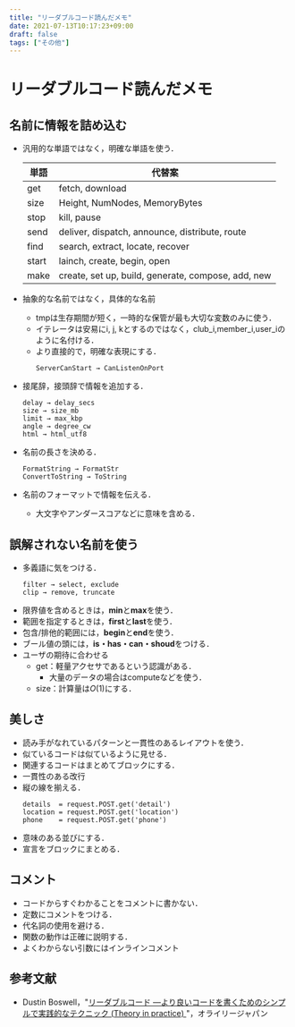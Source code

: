 ```yaml
---
title: "リーダブルコード読んだメモ"
date: 2021-07-13T10:17:23+09:00
draft: false
tags: ["その他"] 
---
```

<!--more-->
# リーダブルコード読んだメモ
## 名前に情報を詰め込む
- 汎用的な単語ではなく，明確な単語を使う．

    |  単語  |  代替案  |
    | ---- | ---- |
    |get|fetch, download|
    |size|Height, NumNodes, MemoryBytes|
    |stop|kill, pause|
    |send|deliver, dispatch, announce, distribute, route|
    |find|search, extract, locate, recover|
    |start|lainch, create, begin, open|
    |make|create, set up, build, generate, compose, add, new|
-  抽象的な名前ではなく，具体的な名前
    - tmpは生存期間が短く，一時的な保管が最も大切な変数のみに使う．
    - イテレータは安易にi, j, kとするのではなく，club_i,member_i,user_iのように名付ける．
    - より直接的で，明確な表現にする．
         ```
        ServerCanStart → CanListenOnPort
         ```

- 接尾辞，接頭辞で情報を追加する．
  ```
  delay → delay_secs
  size → size_mb
  limit → max_kbp
  angle → degree_cw
  html → html_utf8
  ```

- 名前の長さを決める．
  ```
  FormatString → FormatStr
  ConvertToString → ToString
  ```

- 名前のフォーマットで情報を伝える．
  - 大文字やアンダースコアなどに意味を含める．

## 誤解されない名前を使う
- 多義語に気をつける．
  ```
  filter → select, exclude
  clip → remove, truncate
  ```
- 限界値を含めるときは，**min**と**max**を使う．
- 範囲を指定するときは，**first**と**last**を使う．
- 包含/排他的範囲には，**begin**と**end**を使う．
- ブール値の頭には，**is・has・can・shoud**をつける．
- ユーザの期待に合わせる
  - get：軽量アクセサであるという認識がある．
    - 大量のデータの場合はcomputeなどを使う．
  - size：計算量は$O(1)$にする．

## 美しさ
- 読み手がなれているパターンと一貫性のあるレイアウトを使う．
- 似ているコードは似ているように見せる．
- 関連するコードはまとめてブロックにする．
- 一貫性のある改行
- 縦の線を揃える．
    ```
    details  = request.POST.get('detail')
    location = request.POST.get('location')
    phone    = request.POST.get('phone')
    ```
- 意味のある並びにする．
- 宣言をブロックにまとめる．

## コメント
- コードからすぐわかることをコメントに書かない．
- 定数にコメントをつける．
- 代名詞の使用を避ける．
- 関数の動作は正確に説明する．
- よくわからない引数にはインラインコメント

## 参考文献
- Dustin Boswell，"[リーダブルコード ―より良いコードを書くためのシンプルで実践的なテクニック (Theory in practice) ](https://amzn.to/3kjMmZc)"，オライリージャパン
